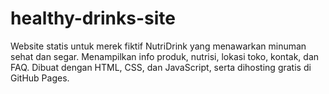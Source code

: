 # healthy-drinks-site
Website statis untuk merek fiktif NutriDrink yang menawarkan minuman sehat dan segar. Menampilkan info produk, nutrisi, lokasi toko, kontak, dan FAQ. Dibuat dengan HTML, CSS, dan JavaScript, serta dihosting gratis di GitHub Pages.
